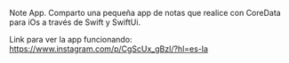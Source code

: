 Note App. 
Comparto una pequeña app de notas que realice con CoreData para iOs a través de Swift y SwiftUi.

Link para ver la app funcionando:
https://www.instagram.com/p/CgScUx_gBzl/?hl=es-la

